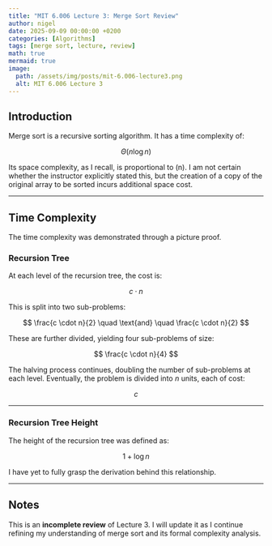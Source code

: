 ```yaml
---
title: "MIT 6.006 Lecture 3: Merge Sort Review"
author: nigel
date: 2025-09-09 00:00:00 +0200
categories: [Algorithms]
tags: [merge sort, lecture, review]
math: true
mermaid: true
image:
  path: /assets/img/posts/mit-6.006-lecture3.png
  alt: MIT 6.006 Lecture 3
---
```


## Introduction

Merge sort is a recursive sorting algorithm. It has a time complexity of:

$$
\Theta(n \log n)
$$

Its space complexity, as I recall, is proportional to \(n\). I am not certain whether the instructor explicitly stated this, but the creation of a copy of the original array to be sorted incurs additional space cost.

---

## Time Complexity

The time complexity was demonstrated through a picture proof.

### Recursion Tree

At each level of the recursion tree, the cost is:

$$
c \cdot n
$$

This is split into two sub-problems:

$$
\frac{c \cdot n}{2} \quad \text{and} \quad \frac{c \cdot n}{2}
$$

These are further divided, yielding four sub-problems of size:

$$
\frac{c \cdot n}{4}
$$

The halving process continues, doubling the number of sub-problems at each level. Eventually, the problem is divided into $n$ units, each of cost:

$$
c
$$

---

### Recursion Tree Height

The height of the recursion tree was defined as:

$$
1 + \log n
$$

I have yet to fully grasp the derivation behind this relationship.

---

## Notes

This is an **incomplete review** of Lecture 3. I will update it as I continue refining my understanding of merge sort and its formal complexity analysis.